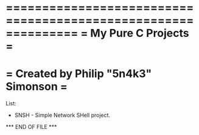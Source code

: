 ==============================================================
=                    My Pure C Projects                      =
==============================================================
=             Created by Philip "5n4k3" Simonson             =
==============================================================

List:

  - SNSH - Simple Network SHell project.

*** END OF FILE ***